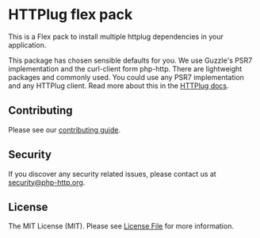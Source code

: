 # HTTPlug flex pack 

This is a Flex pack to install multiple httplug dependencies in your application. 

This package has chosen sensible defaults for you. We use Guzzle's PSR7 implementation and the curl-client
form php-http. There are lightweight packages and commonly used. You could use any PSR7 implementation and 
any HTTPlug client. Read more about this in the [HTTPlug docs](http://docs.php-http.org/en/latest/httplug/users.html). 

## Contributing

Please see our [contributing guide](http://docs.php-http.org/en/latest/development/contributing.html).


## Security

If you discover any security related issues, please contact us at [security@php-http.org](mailto:security@php-http.org).


## License

The MIT License (MIT). Please see [License File](LICENSE) for more information.
